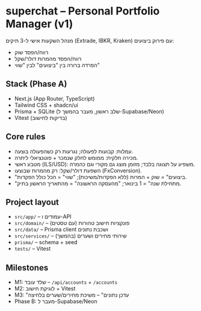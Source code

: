 # superchat – Personal Portfolio Manager (v1)

מנהל השקעות אישי ל-3 תיקים (Extrade, IBKR, Kraken) עם פירוק ביצועים:
- רווח/הפסד שוק
- רווח/הפסד מהמרות דולר/שקל
- הפרדה ברורה בין "ביצועים" לבין "שווי"

## Stack (Phase A)
- Next.js (App Router, TypeScript)
- Tailwind CSS + shadcn/ui
- Prisma + SQLite (שלב ראשון, מעבר בהמשך ל-Supabase/Neon)
- Vitest (בדיקות לחישוב)

## Core rules
- עמלות: קבועות לפעולה; נגרעות רק כשהפעולה בוצעה.
- מכירה חלקית: ממומש לחלק שנמכר + פוטנציאלי ליתרה.
- מטבע ראשי (ILS/USD): משפיע על תצוגה בלבד; מזומן מוצג גם מקורי וגם כהמרה.
- השפעת דולר/שקל: רק מהמרות שבוצעו (FxConversion).
- "ביצועים" = שוק + המרות (ללא הפקדות/משיכות); "שווי" = הכל כולל הפקדות.
- "מתחילת שנה" = 1 בינואר; "מהעסקה הראשונה" = מהתאריך הראשון בתיק.

## Project layout
- `src/app/` – עמודים ו-API
- `src/domain/` – פונקציות חישוב טהורות (עם טסטים)
- `src/data/` – Prisma client ושכבת נתונים
- `src/services/` – שירותי מחירים ושערים (בהמשך)
- `prisma/` – schema + seed
- `tests/` – Vitest

## Milestones
- M1: שלד עובד – `/api/accounts` + `/accounts`
- M2: לוגיקת חישוב + Vitest
- M3: "עדכן נתונים" – משיכת מחירים/שערים בלחיצה
- Phase B: מעבר ל-Supabase/Neon
